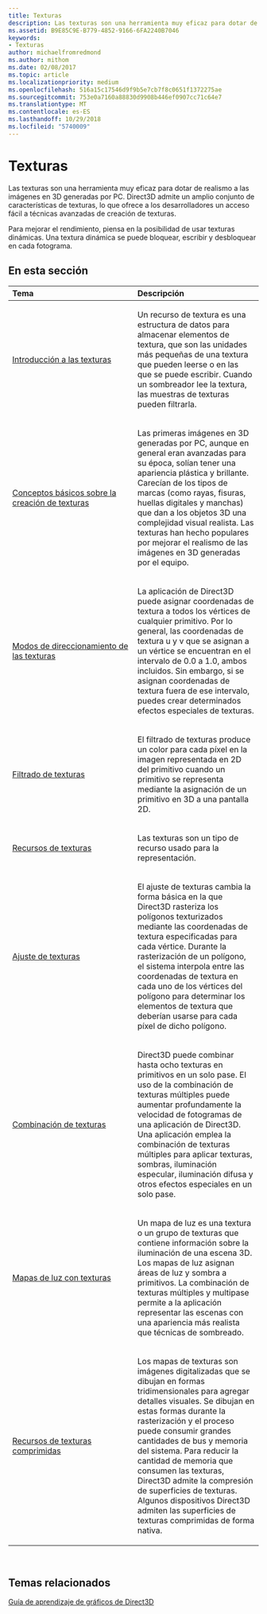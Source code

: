 ```yaml
---
title: Texturas
description: Las texturas son una herramienta muy eficaz para dotar de realismo a las imágenes en 3D generadas por PC. Direct3D admite un amplio conjunto de características de texturas, lo que ofrece a los desarrolladores un acceso fácil a técnicas avanzadas de creación de texturas.
ms.assetid: B9E85C9E-B779-4852-9166-6FA2240B7046
keywords:
- Texturas
author: michaelfromredmond
ms.author: mithom
ms.date: 02/08/2017
ms.topic: article
ms.localizationpriority: medium
ms.openlocfilehash: 516a15c17546d9f9b5e7cb7f8c0651f1372275ae
ms.sourcegitcommit: 753e0a7160a88830d9908b446ef0907cc71c64e7
ms.translationtype: MT
ms.contentlocale: es-ES
ms.lasthandoff: 10/29/2018
ms.locfileid: "5740009"
---
```

# <a name="textures"></a>Texturas


Las texturas son una herramienta muy eficaz para dotar de realismo a las imágenes en 3D generadas por PC. Direct3D admite un amplio conjunto de características de texturas, lo que ofrece a los desarrolladores un acceso fácil a técnicas avanzadas de creación de texturas.

Para mejorar el rendimiento, piensa en la posibilidad de usar texturas dinámicas. Una textura dinámica se puede bloquear, escribir y desbloquear en cada fotograma.

## <a name="span-idin-this-sectionspanin-this-section"></a><span id="in-this-section"></span>En esta sección


<table>
<colgroup>
<col width="50%" />
<col width="50%" />
</colgroup>
<thead>
<tr class="header">
<th align="left">Tema</th>
<th align="left">Descripción</th>
</tr>
</thead>
<tbody>
<tr class="odd">
<td align="left"><p><a href="introduction-to-textures.md">Introducción a las texturas</a></p></td>
<td align="left"><p>Un recurso de textura es una estructura de datos para almacenar elementos de textura, que son las unidades más pequeñas de una textura que pueden leerse o en las que se puede escribir. Cuando un sombreador lee la textura, las muestras de texturas pueden filtrarla.</p></td>
</tr>
<tr class="even">
<td align="left"><p><a href="basic-texturing-concepts.md">Conceptos básicos sobre la creación de texturas</a></p></td>
<td align="left"><p>Las primeras imágenes en 3D generadas por PC, aunque en general eran avanzadas para su época, solían tener una apariencia plástica y brillante. Carecían de los tipos de marcas (como rayas, fisuras, huellas digitales y manchas) que dan a los objetos 3D una complejidad visual realista. Las texturas han hecho populares por mejorar el realismo de las imágenes en 3D generadas por el equipo.</p></td>
</tr>
<tr class="odd">
<td align="left"><p><a href="texture-addressing-modes.md">Modos de direccionamiento de las texturas</a></p></td>
<td align="left"><p>La aplicación de Direct3D puede asignar coordenadas de textura a todos los vértices de cualquier primitivo. Por lo general, las coordenadas de textura u y v que se asignan a un vértice se encuentran en el intervalo de 0.0 a 1.0, ambos incluidos. Sin embargo, si se asignan coordenadas de textura fuera de ese intervalo, puedes crear determinados efectos especiales de texturas.</p></td>
</tr>
<tr class="even">
<td align="left"><p><a href="texture-filtering.md">Filtrado de texturas</a></p></td>
<td align="left"><p>El filtrado de texturas produce un color para cada píxel en la imagen representada en 2D del primitivo cuando un primitivo se representa mediante la asignación de un primitivo en 3D a una pantalla 2D.</p></td>
</tr>
<tr class="odd">
<td align="left"><p><a href="texture-resources.md">Recursos de texturas</a></p></td>
<td align="left"><p>Las texturas son un tipo de recurso usado para la representación.</p></td>
</tr>
<tr class="even">
<td align="left"><p><a href="texture-wrapping.md">Ajuste de texturas</a></p></td>
<td align="left"><p>El ajuste de texturas cambia la forma básica en la que Direct3D rasteriza los polígonos texturizados mediante las coordenadas de textura especificadas para cada vértice. Durante la rasterización de un polígono, el sistema interpola entre las coordenadas de textura en cada uno de los vértices del polígono para determinar los elementos de textura que deberían usarse para cada píxel de dicho polígono.</p></td>
</tr>
<tr class="odd">
<td align="left"><p><a href="texture-blending.md">Combinación de texturas</a></p></td>
<td align="left"><p>Direct3D puede combinar hasta ocho texturas en primitivos en un solo pase. El uso de la combinación de texturas múltiples puede aumentar profundamente la velocidad de fotogramas de una aplicación de Direct3D. Una aplicación emplea la combinación de texturas múltiples para aplicar texturas, sombras, iluminación especular, iluminación difusa y otros efectos especiales en un solo pase.</p></td>
</tr>
<tr class="even">
<td align="left"><p><a href="light-mapping-with-textures.md">Mapas de luz con texturas</a></p></td>
<td align="left"><p>Un mapa de luz es una textura o un grupo de texturas que contiene información sobre la iluminación de una escena 3D. Los mapas de luz asignan áreas de luz y sombra a primitivos. La combinación de texturas múltiples y multipase permite a la aplicación representar las escenas con una apariencia más realista que técnicas de sombreado.</p></td>
</tr>
<tr class="odd">
<td align="left"><p><a href="compressed-texture-resources.md">Recursos de texturas comprimidas</a></p></td>
<td align="left"><p>Los mapas de texturas son imágenes digitalizadas que se dibujan en formas tridimensionales para agregar detalles visuales. Se dibujan en estas formas durante la rasterización y el proceso puede consumir grandes cantidades de bus y memoria del sistema. Para reducir la cantidad de memoria que consumen las texturas, Direct3D admite la compresión de superficies de texturas. Algunos dispositivos Direct3D admiten las superficies de texturas comprimidas de forma nativa.</p></td>
</tr>
</tbody>
</table>

 

## <a name="span-idrelated-topicsspanrelated-topics"></a><span id="related-topics"></span>Temas relacionados


[Guía de aprendizaje de gráficos de Direct3D](index.md)

 

 




